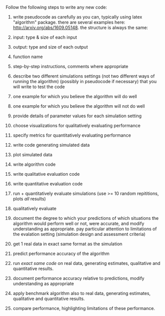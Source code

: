 Follow the following steps to write any new code:

1. write pseudocode as carefully as you can, typically using latex "algorithm" package.  there are several examples here: 
http://arxiv.org/abs/1609.05148.
the structure is always the same:

  1. input: type & size of each input
  2. output: type and size of each output
  3. function name
  4. step-by-step instructions, comments where appropriate
  
3. describe two different simulations settings (not two different ways of running the algorithm) (possibly in pseudocode if necessary) that you will write to test the code
  1. one example for which you believe the algorithm will do well
  2. one example for which you believe the algorithm will not do well
4. provide details of parameter values for each simulation setting
5. choose visualizations for qualitatively evaluating performance
6. specify metrics for quantitatively evaluating performance
8. write code generating simulated data
9. plot simulated data
10. write algorithm code
11. write qualitative evaluation code
12. write quantitative evaluation code
13. run + quantitatively evaluate simulations (use >= 10 random repititions, plots *all* results)
14. qualitatively evaluate
15. document the degree to which your predictions of which situations the algorithm would perform well or not, were accurate, and modify understanding as appropriate. pay particular attention to limitations of the evalation setting (simulation design and assessment criteria)
16. get 1 real data in exact same format as the simulation
17. predict performance accuracy of the algorithm
18. run *exact same code* on real data, generating estimates, qualitative and quantitative results. 
19. document performance accuracy relative to predictions, modify understanding as appropriate
20. apply benchmark algorithm also to real data, generating estimates, qualitative and quantitative results.
21. compare performance, highlighting limitations of these performance.
